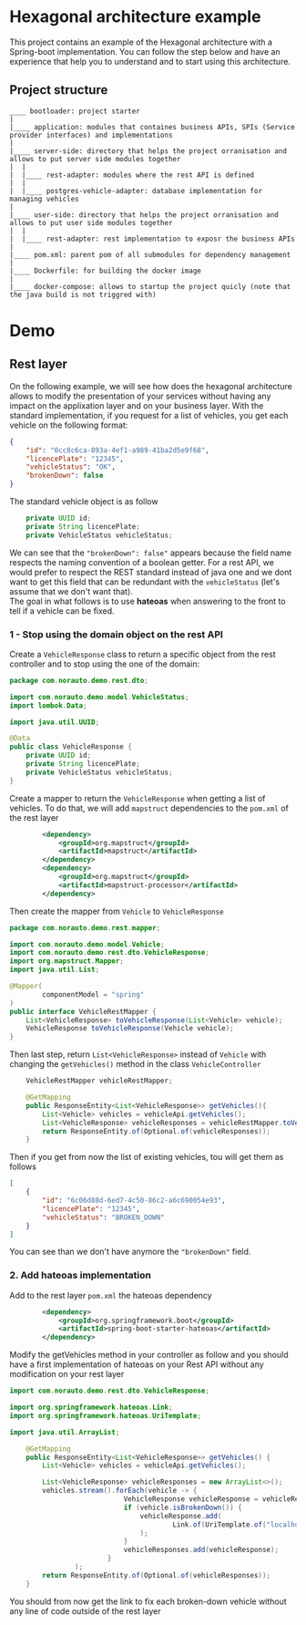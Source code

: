 # Hexagonal architecture example
This project contains an example of the Hexagonal architecture with a Spring-boot implementation.
You can follow the step below and have an experience that help you to understand and to start using this architecture.

## Project structure  
```
____ bootloader: project starter 
|
|____ application: modules that containes business APIs, SPIs (Service provider interfaces) and implementations
|
|____ server-side: directory that helps the project orranisation and allows to put server side modules together
|  |
|  |____ rest-adapter: modules where the rest API is defined
|  |
|  |____ postgres-vehicle-adapter: database implementation for managing vehicles
|
|____ user-side: directory that helps the project orranisation and allows to put user side modules together
|  |
|  |____ rest-adapter: rest implementation to exposr the business APIs
|
|____ pom.xml: parent pom of all submodules for dependency management
|
|____ Dockerfile: for building the docker image
|
|____ docker-compose: allows to startup the project quicly (note that the java build is not triggred with)
```


# Demo  
## Rest layer 

On the following example, we will see how does the hexagonal architecture allows to modify the presentation of your services without having any impact on the applixation layer and on your business layer.
With the standard implementation, if you request for a list of vehicles, you get each vehicle on the following format:
```json
{
    "id": "0cc8c6ca-893a-4ef1-a989-41ba2d5e9f68",
    "licencePlate": "12345",
    "vehicleStatus": "OK",
    "brokenDown": false
}
```
The standard vehicle object is as follow
```java
    private UUID id;
    private String licencePlate;
    private VehicleStatus vehicleStatus;
```
We can see that the `"brokenDown": false"` appears because the field name respects the naming convention of a boolean getter.
For a rest API, we would prefer to respect the REST standard instead of java one and we dont want to get this field that can be redundant with the `vehicleStatus` (let's assume that we don't want that).  
The goal in what follows is to use **hateoas** when answering to the front to tell if a vehicle can be fixed.  

### 1 - Stop using the domain object on the rest API

Create a `VehicleResponse` class to return a specific object from the rest controller and to stop using the one of the domain:
````java
package com.norauto.demo.rest.dto;

import com.norauto.demo.model.VehicleStatus;
import lombok.Data;

import java.util.UUID;

@Data
public class VehicleResponse {
    private UUID id;
    private String licencePlate;
    private VehicleStatus vehicleStatus;
}
````
Create a mapper to return the `VehicleResponse` when getting a list of vehicles. To do that, we will add `mapstruct` dependencies to the `pom.xml` of the rest layer
```xml
        <dependency>
            <groupId>org.mapstruct</groupId>
            <artifactId>mapstruct</artifactId>
        </dependency>
        <dependency>
            <groupId>org.mapstruct</groupId>
            <artifactId>mapstruct-processor</artifactId>
        </dependency>
```
Then create the mapper from `Vehicle` to `VehicleResponse`
````java
package com.norauto.demo.rest.mapper;

import com.norauto.demo.model.Vehicle;
import com.norauto.demo.rest.dto.VehicleResponse;
import org.mapstruct.Mapper;
import java.util.List;

@Mapper(
        componentModel = "spring"
)
public interface VehicleRestMapper {
    List<VehicleResponse> toVehicleResponse(List<Vehicle> vehicle);
    VehicleResponse toVehicleResponse(Vehicle vehicle);
}
````

Then last step, return `List<VehicleResponse>` instead of `Vehicle` with changing the `getVehicles()` method in the class `VehicleController`

```java
    VehicleRestMapper vehicleRestMapper;

    @GetMapping
    public ResponseEntity<List<VehicleResponse>> getVehicles(){
        List<Vehicle> vehicles = vehicleApi.getVehicles();
        List<VehicleResponse> vehicleResponses = vehicleRestMapper.toVehicleResponse(vehicles);
        return ResponseEntity.of(Optional.of(vehicleResponses));
    }
```
Then if you get from now the list of existing vehicles, tou will get them as follows
```json
[
    {
        "id": "6c06d88d-6ed7-4c50-86c2-a6c690054e93",
        "licencePlate": "12345",
        "vehicleStatus": "BROKEN_DOWN"
    }
]
```
You can see than we don't have anymore the `"brokenDown"` field.

### 2. Add hateoas implementation

 Add to the rest layer `pom.xml` the hateoas dependency
```xml
        <dependency>
            <groupId>org.springframework.boot</groupId>
            <artifactId>spring-boot-starter-hateoas</artifactId>
        </dependency>
```

Modify the getVehicles method  in your controller as follow and you should have a first implementation of hateoas on your Rest API without any modification on your rest layer

```java
import com.norauto.demo.rest.dto.VehicleResponse;

import org.springframework.hateoas.Link;
import org.springframework.hateoas.UriTemplate;

import java.util.ArrayList;

    @GetMapping
    public ResponseEntity<List<VehicleResponse>> getVehicles() {
        List<Vehicle> vehicles = vehicleApi.getVehicles();

        List<VehicleResponse> vehicleResponses = new ArrayList<>();
        vehicles.stream().forEach(vehicle -> {
                            VehicleResponse vehicleResponse = vehicleRestMapper.toVehicleResponse(vehicle);
                            if (vehicle.isBrokenDown()) {
                                vehicleResponse.add(
                                        Link.of(UriTemplate.of("localhost:8080/vehicles/" + vehicleResponse.getId() + "/fix"), "fixVehicle")
                                );
                            }
                            vehicleResponses.add(vehicleResponse);
                        }
                );
        return ResponseEntity.of(Optional.of(vehicleResponses));
    }

```
You should from now get the link to fix each broken-down vehicle without any line of code outside of the rest layer